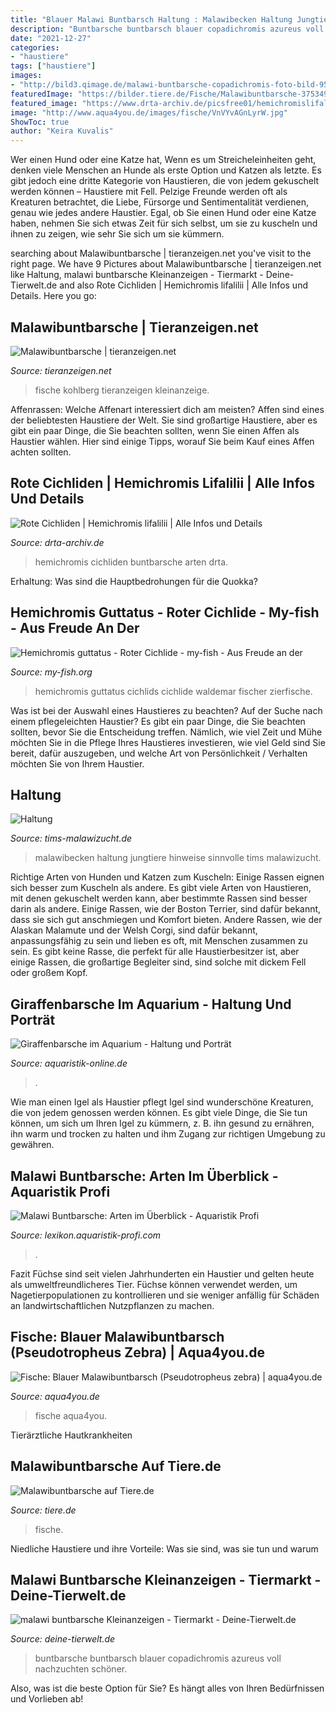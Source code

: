 ```yaml
---
title: "Blauer Malawi Buntbarsch Haltung : Malawibecken Haltung Jungtiere Hinweise Sinnvolle Tims Malawizucht"
description: "Buntbarsche buntbarsch blauer copadichromis azureus voll nachzuchten schöner"
date: "2021-12-27"
categories:
- "haustiere"
tags: ["haustiere"]
images:
- "http://bild3.qimage.de/malawi-buntbarsche-copadichromis-foto-bild-95182423.jpg"
featuredImage: "https://bilder.tiere.de/Fische/Malawibuntbarsche-375349_1365929333.jpg"
featured_image: "https://www.drta-archiv.de/picsfree01/hemichromislifalili01.jpg"
image: "http://www.aqua4you.de/images/fische/VnVYvAGnLyrW.jpg"
ShowToc: true
author: "Keira Kuvalis"
---
```



Wer einen Hund oder eine Katze hat,
Wenn es um Streicheleinheiten geht, denken viele Menschen an Hunde als erste Option und Katzen als letzte. Es gibt jedoch eine dritte Kategorie von Haustieren, die von jedem gekuschelt werden können – Haustiere mit Fell. Pelzige Freunde werden oft als Kreaturen betrachtet, die Liebe, Fürsorge und Sentimentalität verdienen, genau wie jedes andere Haustier. Egal, ob Sie einen Hund oder eine Katze haben, nehmen Sie sich etwas Zeit für sich selbst, um sie zu kuscheln und ihnen zu zeigen, wie sehr Sie sich um sie kümmern.

	

		
searching about Malawibuntbarsche | tieranzeigen.net you've visit to the right page. We have 9 Pictures about Malawibuntbarsche | tieranzeigen.net like Haltung, malawi buntbarsche Kleinanzeigen - Tiermarkt - Deine-Tierwelt.de and also Rote Cichliden | Hemichromis lifalilii | Alle Infos und Details. Here you go:
		
    
## Malawibuntbarsche | Tieranzeigen.net

<img loading=lazy src="https://www.tieranzeigen.net/export/RGjUmJfxLIYp.jpg" onerror="this.onerror=null;this.src='https://tse4.mm.bing.net/th?id=OIP.iJBnKPiHS-9BGn6KVs0EjgHaFj&amp;pid=15.1';" alt="Malawibuntbarsche | tieranzeigen.net">

_Source: tieranzeigen.net_

>fische kohlberg tieranzeigen kleinanzeige. 

	

Affenrassen: Welche Affenart interessiert dich am meisten?
Affen sind eines der beliebtesten Haustiere der Welt. Sie sind großartige Haustiere, aber es gibt ein paar Dinge, die Sie beachten sollten, wenn Sie einen Affen als Haustier wählen. Hier sind einige Tipps, worauf Sie beim Kauf eines Affen achten sollten.

    
## Rote Cichliden | Hemichromis Lifalilii | Alle Infos Und Details

<img loading=lazy src="https://www.drta-archiv.de/picsfree01/hemichromislifalili01.jpg" onerror="this.onerror=null;this.src='https://tse3.mm.bing.net/th?id=OIP.vx2zLReX8ok3hNJ4skUoKwHaDl&amp;pid=15.1';" alt="Rote Cichliden | Hemichromis lifalilii | Alle Infos und Details">

_Source: drta-archiv.de_

>hemichromis cichliden buntbarsche arten drta. 

	

Erhaltung: Was sind die Hauptbedrohungen für die Quokka?

    
## Hemichromis Guttatus - Roter Cichlide - My-fish - Aus Freude An Der

<img loading=lazy src="https://my-fish.org/wp-content/uploads/2013/09/Hemichromis_guttatus_08.jpg" onerror="this.onerror=null;this.src='https://tse2.mm.bing.net/th?id=OIP.qbO6FI15mUukolJnqV2H8gHaE9&amp;pid=15.1';" alt="Hemichromis guttatus - Roter Cichlide - my-fish - Aus Freude an der">

_Source: my-fish.org_

>hemichromis guttatus cichlids cichlide waldemar fischer zierfische. 

	

Was ist bei der Auswahl eines Haustieres zu beachten?
Auf der Suche nach einem pflegeleichten Haustier? Es gibt ein paar Dinge, die Sie beachten sollten, bevor Sie die Entscheidung treffen. Nämlich, wie viel Zeit und Mühe möchten Sie in die Pflege Ihres Haustieres investieren, wie viel Geld sind Sie bereit, dafür auszugeben, und welche Art von Persönlichkeit / Verhalten möchten Sie von Ihrem Haustier.

    
## Haltung

<img loading=lazy src="http://tims-malawizucht.de/bilder/Jungiere_2012_02.jpg" onerror="this.onerror=null;this.src='https://tse3.mm.bing.net/th?id=OIP.t4EDM8MIiHNvi0bVmr0WbAHaFX&amp;pid=15.1';" alt="Haltung">

_Source: tims-malawizucht.de_

>malawibecken haltung jungtiere hinweise sinnvolle tims malawizucht. 

	

Richtige Arten von Hunden und Katzen zum Kuscheln: Einige Rassen eignen sich besser zum Kuscheln als andere.
Es gibt viele Arten von Haustieren, mit denen gekuschelt werden kann, aber bestimmte Rassen sind besser darin als andere. Einige Rassen, wie der Boston Terrier, sind dafür bekannt, dass sie sich gut anschmiegen und Komfort bieten. Andere Rassen, wie der Alaskan Malamute und der Welsh Corgi, sind dafür bekannt, anpassungsfähig zu sein und lieben es oft, mit Menschen zusammen zu sein. Es gibt keine Rasse, die perfekt für alle Haustierbesitzer ist, aber einige Rassen, die großartige Begleiter sind, sind solche mit dickem Fell oder großem Kopf.

    
## Giraffenbarsche Im Aquarium - Haltung Und Porträt

<img loading=lazy src="http://www.aquaristik-online.de/wp-content/uploads/2020/04/Frankfurt_Zoo_-_Giraffenmaulbruter_11-scaled.jpg" onerror="this.onerror=null;this.src='https://tse4.mm.bing.net/th?id=OIP.d0UWgAFZze4-bvPxONkKGwHaE8&amp;pid=15.1';" alt="Giraffenbarsche im Aquarium - Haltung und Porträt">

_Source: aquaristik-online.de_

>. 

	

Wie man einen Igel als Haustier pflegt
Igel sind wunderschöne Kreaturen, die von jedem genossen werden können. Es gibt viele Dinge, die Sie tun können, um sich um Ihren Igel zu kümmern, z. B. ihn gesund zu ernähren, ihn warm und trocken zu halten und ihm Zugang zur richtigen Umgebung zu gewähren.

    
## Malawi Buntbarsche: Arten Im Überblick - Aquaristik Profi

<img loading=lazy src="https://lexikon.aquaristik-profi.com/images/teigler/Placidochromis-electra.jpg" onerror="this.onerror=null;this.src='https://tse2.mm.bing.net/th?id=OIP.IGpuF7QniFwO5Z4lWbqLVgHaE8&amp;pid=15.1';" alt="Malawi Buntbarsche: Arten im Überblick - Aquaristik Profi">

_Source: lexikon.aquaristik-profi.com_

>. 

	

Fazit
Füchse sind seit vielen Jahrhunderten ein Haustier und gelten heute als umweltfreundlicheres Tier. Füchse können verwendet werden, um Nagetierpopulationen zu kontrollieren und sie weniger anfällig für Schäden an landwirtschaftlichen Nutzpflanzen zu machen.

    
## Fische: Blauer Malawibuntbarsch (Pseudotropheus Zebra) | Aqua4you.de

<img loading=lazy src="http://www.aqua4you.de/images/fische/VnVYvAGnLyrW.jpg" onerror="this.onerror=null;this.src='https://tse3.mm.bing.net/th?id=OIP.RgfYTSIltCaVgnp3Bm4QIAHaFG&amp;pid=15.1';" alt="Fische: Blauer Malawibuntbarsch (Pseudotropheus zebra) | aqua4you.de">

_Source: aqua4you.de_

>fische aqua4you. 

	

Tierärztliche Hautkrankheiten

    
## Malawibuntbarsche Auf Tiere.de

<img loading=lazy src="https://bilder.tiere.de/Fische/Malawibuntbarsche-375349_1365929333.jpg" onerror="this.onerror=null;this.src='https://tse4.mm.bing.net/th?id=OIP.1SUGixIOi1zs5fuGGfOEUAAAAA&amp;pid=15.1';" alt="Malawibuntbarsche auf Tiere.de">

_Source: tiere.de_

>fische. 

	

Niedliche Haustiere und ihre Vorteile: Was sie sind, was sie tun und warum

    
## Malawi Buntbarsche Kleinanzeigen - Tiermarkt - Deine-Tierwelt.de

<img loading=lazy src="http://bild3.qimage.de/malawi-buntbarsche-copadichromis-foto-bild-95182423.jpg" onerror="this.onerror=null;this.src='https://tse4.mm.bing.net/th?id=OIP.6wUlYywMdfWnXDcl1tLXpQHaFC&amp;pid=15.1';" alt="malawi buntbarsche Kleinanzeigen - Tiermarkt - Deine-Tierwelt.de">

_Source: deine-tierwelt.de_

>buntbarsche buntbarsch blauer copadichromis azureus voll nachzuchten schöner. 

	

Also, was ist die beste Option für Sie? Es hängt alles von Ihren Bedürfnissen und Vorlieben ab!


